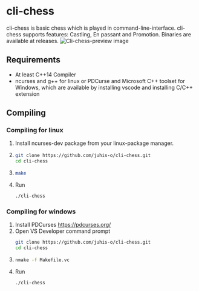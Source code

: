 # cli-chess
cli-chess is basic chess which is played in command-line-interface. cli-chess supports features: Castling, En passant and Promotion.
Binaries are available at releases.
![Cli-chess-preview image](https://i.imgur.com/JTqqUNg.png)
## Requirements
- At least C++14 Compiler
- ncurses and g++ for linux or PDCurse and Microsoft C++ toolset for Windows, which are available by installing vscode and installing C/C++ extension

## Compiling

### Compiling for linux
1. Install ncurses-dev package from your linux-package manager.
2. ```sh
   git clone https://github.com/juhis-o/cli-chess.git
   cd cli-chess
   ```
3. ```sh
   make
   ```
4. Run
   ```sh
   ./cli-chess
   ```

### Compiling for windows
1. Install PDCurses https://pdcurses.org/ 
2. Open VS Developer command prompt
   ```sh
   git clone https://github.com/juhis-o/cli-chess.git
   cd cli-chess
   ```
3. ```sh
   nmake -f Makefile.vc
   ```
4. Run
   ```sh
   ./cli-chess
   ```
